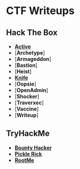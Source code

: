 # CTF Writeups

## Hack The Box
* [**Active**](https://github.com/rafaelbaldasso/CTF-Writeups/blob/main/HackTheBox/Active.md)
* [**Archetype**]
* [**Armageddon**]
* [**Bastion**]
* [**Heist**]
* [**Knife**](https://github.com/rafaelbaldasso/CTF-Writeups/blob/main/HackTheBox/Knife.md)
* [**Oopsie**]
* [**OpenAdmin**]
* [**Shocker**]
* [**Traverxec**]
* [**Vaccine**]
* [**Writeup**]

## TryHackMe
* [**Bounty Hacker**](https://github.com/rafaelbaldasso/CTF-Writeups/blob/main/TryHackMe/Bounty-Hacker.md)
* [**Pickle Rick**](https://github.com/rafaelbaldasso/CTF-Writeups/blob/main/TryHackMe/Pickle-Rick.md)
* [**RootMe**](https://github.com/rafaelbaldasso/CTF-Writeups/blob/main/TryHackMe/RootMe.md)
